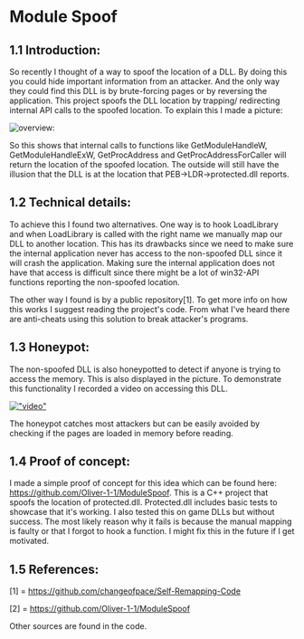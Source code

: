 # Module Spoof

## 1.1 Introduction: 
So recently I thought of a way to spoof the location of a DLL. By doing this you could hide important information from an attacker.
And the only way they could find this DLL is by brute-forcing pages or by reversing the application.
This project spoofs the DLL location by trapping/ redirecting internal API calls to the spoofed location.
To explain this I made a picture: 

![overview: ](https://i.imgur.com/sXmry9E.png "overview: ")

So this shows that internal calls to functions like
GetModuleHandleW, GetModuleHandleExW, GetProcAddress and GetProcAddressForCaller will return the location of the spoofed location.
The outside will still have the illusion that the DLL is at the location that PEB->LDR->protected.dll reports. 

## 1.2 Technical details: 
To achieve this I found two alternatives. One way is to hook LoadLibrary and when LoadLibrary is called with the right name we manually map our DLL to another location.
This has its drawbacks since we need to make sure the internal application never has access to the non-spoofed DLL since it will crash the application.
Making sure the internal application does not have that access is difficult since there might be a lot of win32-API functions reporting the non-spoofed location. 

The other way I found is by a public repository[1]. To get more info on how this works I suggest reading the project's code.
From what I've heard there are anti-cheats using this solution to break attacker's programs.

## 1.3 Honeypot:
The non-spoofed DLL is also honeypotted to detect if anyone is trying to access the memory.
This is also displayed in the picture.
To demonstrate this functionality I recorded a video on accessing this DLL. 

[!["video"](https://img.youtube.com/vi/PL9dBUEDFas/0.jpg)](https://www.youtube.com/watch?v=PL9dBUEDFas)

The honeypot catches most attackers but can be easily avoided by checking if the pages are loaded in memory before reading.

## 1.4 Proof of concept:
I made a simple proof of concept for this idea which can be found here: https://github.com/Oliver-1-1/ModuleSpoof.
This is a C++ project that spoofs the location of protected.dll.
Protected.dll includes basic tests to showcase that it's working.
I also tested this on game DLLs but without success. The most likely reason why it fails is because the manual mapping is faulty or that I forgot to hook a function.
I might fix this in the future if I get motivated. 

## 1.5 References:
[1] = https://github.com/changeofpace/Self-Remapping-Code

[2] = https://github.com/Oliver-1-1/ModuleSpoof

Other sources are found in the code.
